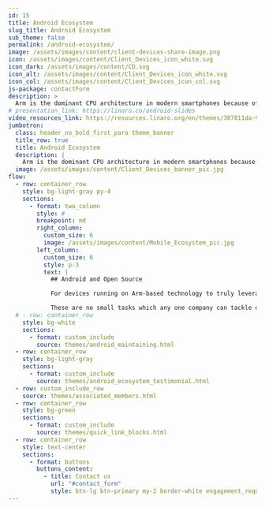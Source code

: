 ```yaml
---
id: 15
title: Android Ecosystem
slug_title: Android Ecosystem
sub_theme: false
permalink: /android-ecosystem/
image: /assets/images/content/client-devices-share-image.png
icon: /assets/images/content/Client_Devices_icon_white.svg
icon_dark: /assets/images/content/CD.svg
icon_alt: /assets/images/content/Client_Devices_icon_white.svg
icon_col: /assets/images/content/Client_Devices_icon_col.svg
js-package: contactForm
description: >
  Arm is the dominant CPU architecture in modern smartphones because of its efficient power consumption, fast performance and all day battery life. Ensuring Android devices run smoothly on Arm is therefore crucial to deliver an exceptional user experience.
# presentation_link: https://linaro.co/android-slides
video_resources_link: https://resources.linaro.org/en/themes/307811da-98f5-4cfe-b63c-72b117b9c674
jumbotron:
  class: header_no_bold_first_para theme_banner
  title_row: true
  title: Android Ecosystem
  description: |
    Arm is the dominant CPU architecture in modern smartphones because of its efficient power consumption, fast performance and all day battery life. Ensuring Android devices run smoothly on Arm is therefore crucial to deliver an exceptional user experience.
  image: /assets/images/content/Client_Devices_banner_pic.jpg
flow:
  - row: container_row
    style: bg-light-gray py-4
    sections:
      - format: two_column
        style: #
        breakpoint: md
        right_column:
          custom_size: 6
          image: /assets/images/content/Mobile_Ecosystem_pic.jpg
        left_column:
          custom_size: 6
          style: p-3
          text: |
            ## Android and Open Source

            For devices running on Arm-based technology to truly leverage the Arm CPU’s power consumption, performance and all day battery life capabilities, it is necessary to ensure that open source tools and applications using Android can run natively on Arm. It is also essential to ensure that Android devices are continually maintained, updated and secure.

            These are no small tasks which any one company can tackle on its own. This is why companies join the Linaro Consumer Group.
  # - row: container_row
    style: bg-white
    sections:
      - format: custom_include
        source: themes/android_maintaining.html
  - row: container_row
    style: bg-light-gray
    sections:
      - format: custom_include
        source: themes/android_ecosystem_testimonial.html
  - row: custom_include_row
    source: themes/associated_members.html
  - row: container_row
    style: bg-green
    sections:
      - format: custom_include
        source: themes/quick_link_blocks.html
  - row: container_row
    style: text-center
    sections:
      - format: buttons
        buttons_content:
          - title: Contact us
            url: "#contact_form"
            style: btn-lg btn-primary my-2 border-white engagement_request_contact_btn
---
```

